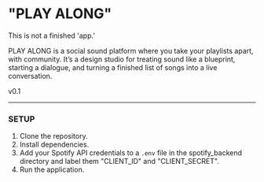 # "PLAY ALONG"

This is not a finished 'app.'

PLAY ALONG is a social sound platform where you take your playlists apart, with community. It’s a design studio for treating sound like a blueprint, starting a dialogue, and turning a finished list of songs into a live conversation.

v0.1

---

### SETUP

1.  Clone the repository.
2.  Install dependencies.
3.  Add your Spotify API credentials to a `.env` file in the spotify_backend directory
     and label them "CLIENT_ID" and "CLIENT_SECRET".
5.  Run the application.
